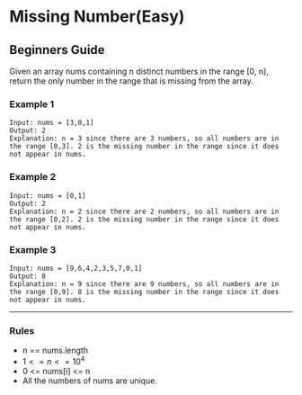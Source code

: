 # Missing Number(Easy)

## Beginners Guide

Given an array nums containing n distinct numbers in the range [0, n], return the only number in the range that is missing from the array.

### Example 1

```go=
Input: nums = [3,0,1]
Output: 2
Explanation: n = 3 since there are 3 numbers, so all numbers are in the range [0,3]. 2 is the missing number in the range since it does not appear in nums.
```

### Example 2

```go=
Input: nums = [0,1]
Output: 2
Explanation: n = 2 since there are 2 numbers, so all numbers are in the range [0,2]. 2 is the missing number in the range since it does not appear in nums.
```

### Example 3

```go=
Input: nums = [9,6,4,2,3,5,7,0,1]
Output: 8
Explanation: n = 9 since there are 9 numbers, so all numbers are in the range [0,9]. 8 is the missing number in the range since it does not appear in nums.
```

---

### Rules

* n == nums.length
* $1 <= n <= 10^4$
* 0 <= nums[i] <= n
* All the numbers of nums are unique.
